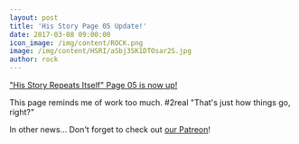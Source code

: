 ```yaml
---
layout: post
title: 'His Story Page 05 Update!'
date: 2017-03-08 09:00:00
icon_image: /img/content/ROCK.png
image: /img/content/HSRI/aSbj3SK1DTOsar2S.jpg
author: rock
---
```



["His Story Repeats Itself" Page 05 is now up!](/comics/his+story_05/)

This page reminds me of work too much. #2real
"That's just how things go, right?"

In other news... Don't forget to check out [our Patreon](https://www.patreon.com/fabelaro)!
